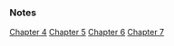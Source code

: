 ### Notes
[Chapter 4](chapter-4.md)
[Chapter 5](chapter-5.md)
[Chapter 6](chapter-6.md)
[Chapter 7](chapter-7.md)

